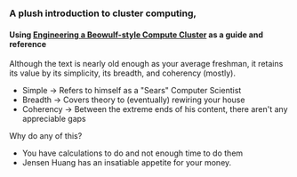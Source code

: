 ### A plush introduction to cluster computing,
#### Using [Engineering a Beowulf-style Compute Cluster](https://webhome.phy.duke.edu/~rgb/Beowulf/beowulf_book/beowulf_book/beowulf_book.html) as a guide and reference

Although the text is nearly old enough as your average freshman, it retains its value by its simplicity, its breadth, and coherency (mostly).
* Simple -> Refers to himself as a "Sears" Computer Scientist
* Breadth -> Covers theory to (eventually) rewiring your house
* Coherency -> Between the extreme ends of his content, there aren't any appreciable gaps

Why do any of this? 
 * You have calculations to do and not enough time to do them
 * Jensen Huang has an insatiable appetite for your money.

